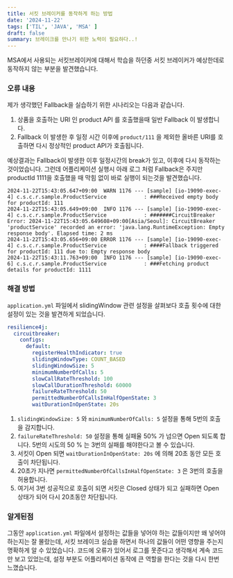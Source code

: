 ```yaml
---
title: 서킷 브레이커를 동작하게 하는 방법
date: '2024-11-22'
tags: ['TIL', 'JAVA', 'MSA' ]
draft: false
summary: 브레이크를 만나기 위한 노력이 필요하다..!
---
```


MSA에서 사용되는 서킷브레이커에 대해서 학습을 하던중 서킷 브레이커가 예상한데로 동작하지 않는 부분을 발견했습니다.

### 오류 내용

제가 생각했던 Fallback을 실습하기 위한 시나리오는 다음과 같습니다.

1. 상품을 호출하는 URI 인 product API 를 호출했을때 일반 Fallback 이 발생합니다.
2. Fallback 이 발생한 후 일정 시간 이후에 `product/111` 을 제외한 올바른 URI를 호출하면 다시 정상적인 product API가 호출됩니다.

예상결과는 Fallback이 발생한 이후 일정시간의 break가 있고, 이후에 다시 동작하는 것이었습니다. 그런데 어플리케이션 실행시 아래 로그 처럼 Fallback은 주지만 productId 1111을 호출했을 때 막힘 없이 바로 실행이 되는것을 발견했습니다.

```
2024-11-22T15:43:05.647+09:00  WARN 1176 --- [sample] [io-19090-exec-4] c.s.c.r.sample.ProductService            : ###Received empty body for productId: 111
2024-11-22T15:43:05.649+09:00  INFO 1176 --- [sample] [io-19090-exec-4] c.s.c.r.sample.ProductService            : #######CircuitBreaker Error: 2024-11-22T15:43:05.649608+09:00[Asia/Seoul]: CircuitBreaker 'productService' recorded an error: 'java.lang.RuntimeException: Empty response body'. Elapsed time: 2 ms
2024-11-22T15:43:05.656+09:00 ERROR 1176 --- [sample] [io-19090-exec-4] c.s.c.r.sample.ProductService            : ####Fallback triggered for productId: 111 due to: Empty response body
2024-11-22T15:43:11.763+09:00  INFO 1176 --- [sample] [io-19090-exec-6] c.s.c.r.sample.ProductService            : ###Fetching product details for productId: 1111
```

### 해결 방법

`application.yml` 파일에서 slidingWindow 관련 설정을 살펴보다 호출 횟수에 대한 설정이 있는 것을 발견하게 되었습니다. 

```yml
resilience4j:
  circuitbreaker:
    configs:
      default:  
        registerHealthIndicator: true  
        slidingWindowType: COUNT_BASED  
        slidingWindowSize: 5  
        minimumNumberOfCalls: 5  
        slowCallRateThreshold: 100  
        slowCallDurationThreshold: 60000  
        failureRateThreshold: 50  
        permittedNumberOfCallsInHalfOpenState: 3  
        waitDurationInOpenState: 20s  
```

1. `slidingWindowSize: 5` 와 `minimumNumberOfCalls: 5` 설정을 통해 5번의 호출을 감지합니다. 
2. `failureRateThreshold: 50` 설정을 통해 실패율 50% 가 넘으면 Open 되도록 합니다. 5번의 시도의 50 % 는 3번의 실패를 해야한다고 볼 수 있습니다.
3. 서킷이 Open 되면 `waitDurationInOpenState: 20s` 에 의해 20초 동안 모든 호출이 차단됩니다.
4. 20초가 지나면 `permittedNumberOfCallsInHalfOpenState: 3` 은 3번의 호출을 허용합니다.
5. 여기서 3번 성공적으로 호출이 되면 서킷은 Closed 상태가 되고 실패하면 Open 상태가 되어 다시 20초동안 차단됩니다.

### 알게된점

그동안 `application.yml` 파일에서 설정하는 값들을 넣어야 하는 값들이지만 왜 넣어야 하는지는 잘 몰랐는데, 서킷 브레이크 실습을 하면서 하나의 값들이 어떤 영향을 주는지 명확하게 알 수 있었습니다. 코드에 오류가 있어서 로그를 못준다고 생각해서 계속 코드만 보고 있었는데, 설정 부분도 어플리케이션 동작에 큰 역할을 한다는 것을 다시 한번 느꼈습니다.